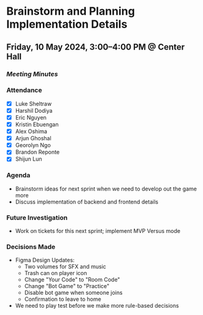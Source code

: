 # Brainstorm and Planning Implementation Details
## Friday, 10 May 2024, 3:00–4:00 PM @ Center Hall
### _Meeting Minutes_

### Attendance
- [x] Luke Sheltraw
- [x] Harshil Dodiya 
- [x] Eric Nguyen
- [x] Kristin Ebuengan
- [x] Alex Oshima
- [x] Arjun Ghoshal
- [x] Georolyn Ngo
- [x] Brandon Reponte
- [x] Shijun Lun

### Agenda
- Brainstorm ideas for next sprint when we need to develop out the game more
- Discuss implementation of backend and frontend details

### Future Investigation
- Work on tickets for this next sprint; implement MVP Versus mode

### Decisions Made
- Figma Design Updates:
  - Two volumes for SFX and music
  - Trash can on player icon
  - Change "Your Code" to "Room Code"
  - Change "Bot Game" to "Practice"
  - Disable bot game when someone joins
  - Confirmation to leave to home
- We need to play test before we make more rule-based decisions
